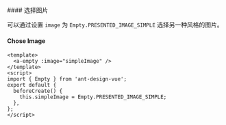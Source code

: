 <cn>
#### 选择图片 

可以通过设置 `image` 为 `Empty.PRESENTED_IMAGE_SIMPLE` 选择另一种风格的图片。
</cn>
<us>
#### Chose Image
</us>

```tpl
<template>
  <a-empty :image="simpleImage" />
</template>
<script>
import { Empty } from 'ant-design-vue';
export default {
  beforeCreate() {
    this.simpleImage = Empty.PRESENTED_IMAGE_SIMPLE;
  },
};
</script>
```